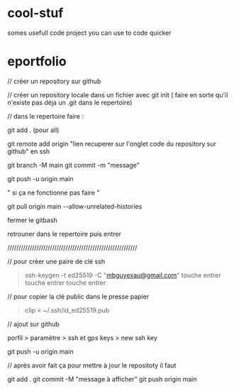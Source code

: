 # cool-stuf
somes usefull code project you can use to code quicker 

# eportfolio

// créer un repository sur github

// créer un repository locale dans un fichier avec git init ( faire en sorte qu'il n'existe pas déja un .git dans le repertoire)

// dans le repertoire faire : 

git add . (pour all)

git remote add origin "lien recuperer sur l'onglet code du repository sur github" en ssh

git branch -M main 
git commit -m "message"
  
git push -u origin main 

" si ça ne fonctionne pas faire " 

git pull origin main --allow-unrelated-histories

fermer le gitbash 

retrouner dans le repertoire puis entrer 

//////////////////////////////////////////////////////////


// pour créer une paire de clé ssh
> ssh-keygen -t ed25519 -C "mbguyexau@gmail.com" 
> touche entrer
> touche entrer
> touche entrer 

//  pour copier la clé public dans le presse papier
>  clip < ~/.ssh/id_ed25519.pub 

// ajout sur github

porfil > paramètre > ssh et gps keys  > new ssh key 

git push -u origin main 

// après avoir fait ça pour mettre à jour le repositoty il faut 

git add .
git commit -M "message à afficher"
git push origin main 
